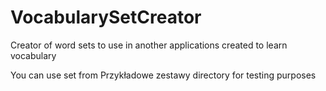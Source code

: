 # VocabularySetCreator
Creator of word sets to use in another applications created to learn vocabulary

You can use set from Przykładowe zestawy directory for testing purposes
